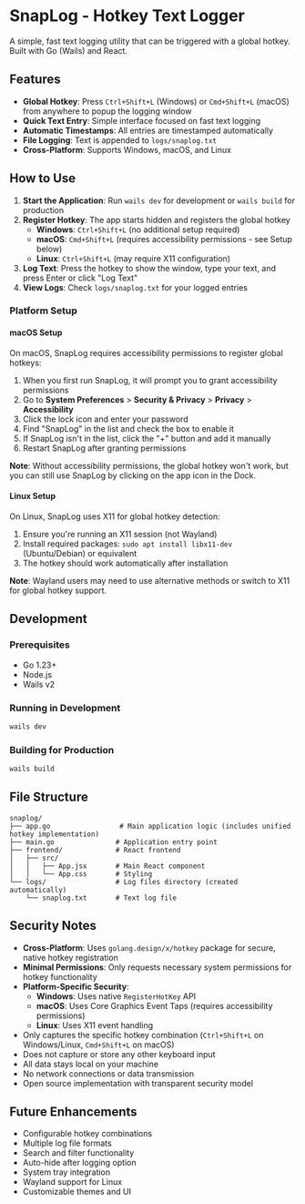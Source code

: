 # SnapLog - Hotkey Text Logger

A simple, fast text logging utility that can be triggered with a global hotkey. Built with Go (Wails) and React.

## Features

- **Global Hotkey**: Press `Ctrl+Shift+L` (Windows) or `Cmd+Shift+L` (macOS) from anywhere to popup the logging window
- **Quick Text Entry**: Simple interface focused on fast text logging
- **Automatic Timestamps**: All entries are timestamped automatically
- **File Logging**: Text is appended to `logs/snaplog.txt`
- **Cross-Platform**: Supports Windows, macOS, and Linux

## How to Use

1. **Start the Application**: Run `wails dev` for development or `wails build` for production
2. **Register Hotkey**: The app starts hidden and registers the global hotkey
   - **Windows**: `Ctrl+Shift+L` (no additional setup required)
   - **macOS**: `Cmd+Shift+L` (requires accessibility permissions - see Setup below)
   - **Linux**: `Ctrl+Shift+L` (may require X11 configuration)
3. **Log Text**: Press the hotkey to show the window, type your text, and press Enter or click "Log Text"
4. **View Logs**: Check `logs/snaplog.txt` for your logged entries

### Platform Setup

#### macOS Setup
On macOS, SnapLog requires accessibility permissions to register global hotkeys:

1. When you first run SnapLog, it will prompt you to grant accessibility permissions
2. Go to **System Preferences** > **Security & Privacy** > **Privacy** > **Accessibility**
3. Click the lock icon and enter your password
4. Find "SnapLog" in the list and check the box to enable it
5. If SnapLog isn't in the list, click the "+" button and add it manually
6. Restart SnapLog after granting permissions

**Note**: Without accessibility permissions, the global hotkey won't work, but you can still use SnapLog by clicking on the app icon in the Dock.

#### Linux Setup
On Linux, SnapLog uses X11 for global hotkey detection:

1. Ensure you're running an X11 session (not Wayland)
2. Install required packages: `sudo apt install libx11-dev` (Ubuntu/Debian) or equivalent
3. The hotkey should work automatically after installation

**Note**: Wayland users may need to use alternative methods or switch to X11 for global hotkey support.

## Development

### Prerequisites
- Go 1.23+
- Node.js
- Wails v2

### Running in Development
```bash
wails dev
```

### Building for Production
```bash
wails build
```

## File Structure

```
snaplog/
├── app.go                 # Main application logic (includes unified hotkey implementation)
├── main.go               # Application entry point
├── frontend/             # React frontend
│   ├── src/
│   │   ├── App.jsx       # Main React component
│   │   └── App.css       # Styling
└── logs/                 # Log files directory (created automatically)
    └── snaplog.txt       # Text log file
```

## Security Notes

- **Cross-Platform**: Uses `golang.design/x/hotkey` package for secure, native hotkey registration
- **Minimal Permissions**: Only requests necessary system permissions for hotkey functionality
- **Platform-Specific Security**:
  - **Windows**: Uses native `RegisterHotKey` API
  - **macOS**: Uses Core Graphics Event Taps (requires accessibility permissions)
  - **Linux**: Uses X11 event handling
- Only captures the specific hotkey combination (`Ctrl+Shift+L` on Windows/Linux, `Cmd+Shift+L` on macOS)
- Does not capture or store any other keyboard input
- All data stays local on your machine
- No network connections or data transmission
- Open source implementation with transparent security model

## Future Enhancements

- Configurable hotkey combinations
- Multiple log file formats
- Search and filter functionality
- Auto-hide after logging option
- System tray integration
- Wayland support for Linux
- Customizable themes and UI
